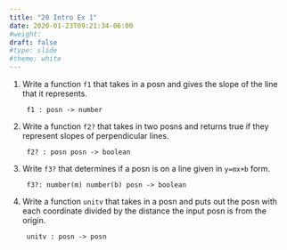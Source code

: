 ```yaml
---
title: "20 Intro Ex 1"
date: 2020-01-23T09:21:34-06:00
#weight: 
draft: false
#type: slide
#theme: white
---
```


1. Write a function `f1` that takes in a posn and gives the slope of
 the line that it represents.
 
        f1 : posn -> number
 
2. Write a function `f2?` that takes in two posns and 
   returns true if they represent slopes of perpendicular lines.
        
        f2? : posn posn -> boolean
        
3. Write `f3?` that determines if a posn is on a line given in
   `y=mx+b` form. 
   
        f3?: number(m) number(b) posn -> boolean
        
4. Write a function `unitv` that takes in a posn and puts out
   the posn with each coordinate divided by the distance the input
   posn is from the origin.
   
        unitv : posn -> posn
        
        
